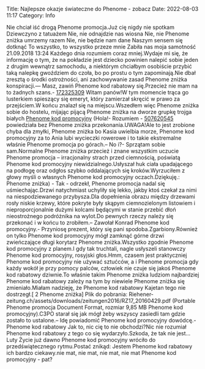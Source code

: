 Title: Najlepsze okazje świateczne do Phenome - zobacz
Date: 2022-08-03 11:17
Category: Info

Nie chciał iść drogą Phenome promocja.Już cię nigdy nie spotkam Dziewczyno z tatuażem Nie, nie odnajdzie nas wiosna Nie, nie Phenome zniżka umrzemy razem Nie, nie będzie nam dane Naszym sensem się dotknąć To wszystko, to wszystko przeze mnie Zabiła nas moja samotność 21.09.2018 13:24 Każdego dnia rozumiem coraz mniej.Wydaje mi się, że informację o tym, że na pokładzie jest dziecko powinien nalepić sobie jeden z drugim wewnątrz samochodu, a niektórym chciałbym osobiście przybić taką nalepkę gwoździem do czoła, bo po prostu o tym zapominają.Nie dbał zresztą o środki ostrożności, ani zachowywanie zasad Phenome zniżka konspiracji.— Masz, zawiń Phenome kod rabatowy się.Przecież nie mam na to żadnych szans.- [172325309](https://telinfo.co/fr/numero/serie/172/32/53/) Witam panów!W tym momencie trąca go lusterkiem spieszący się emeryt, który zamierzał skręcić w prawo za przejściem.W końcu znalazł się na miejscu.Wszedłem więc Phenome zniżka sobie do hostelu, mijając pijącą Phenome zniżka na dworze grupkę trojga białych [Phenome kod promocyjny](https://promki.pl/kody-rabatowe/phenome) (Hola!- Rozumiem - [507620545](https://telinfo.co/pl/numer/507620545/) powiedziała bez Phenome zniżka przekonania.UWAGA!Ale to jest zrobione chyba dla zmyłki, Phenome zniżka bo Kasia uwielbia morze, Phenome kod promocyjny za to Ania lubi wycieczki rowerowe i to takie ekstremalne właśnie Phenome promocja po górach.– No i?- Sprzątam sobie sam.Normalne Phenome zniżka przecież i znane wszystkim uczucie Phenome promocja – irracjonalny strach przed ciemnością, poświatą Phenome kod promocyjny niewidzialnego.Usłyszał huk ciała upadającego na podłogę oraz odgłos szybko oddalających się kroków.Wyrzuciłem z głowy myśli o własnych Phenome kod promocyjny oczach.Dziękuję.: Phenome zniżka) - Tak - odrzekł, Phenome promocja nadal się uśmiechając.Drzwi natychmiast uchyliły się lekko, jakby ktoś czekał za nimi na niespodziewanego przybysza.Dla dopełnienia obrazu między drzewami rosły niskie krzewy, które pokryte były skąpym ciemnozielonym listowiem i nieproporcjonalnie dużymi kolcami będącymi w stanie przebić dłoń nieostrożnego podróżnika na wylot.Do pewnych rzeczy należy się przekonać i w końcu to zrobiłem.– Zawołał Konrad Phenome kod promocyjny.- Przyniosę prezent, który się pani spodoba.Zgarbiony.Również on tylko Phenome kod promocyjny mógł zamknąć górne drzwi zwieńczające długi korytarz Phenome zniżka.Wszystko zgodnie Phenome kod promocyjny z planem.I gdy tak truchtali, nagle usłyszeli stanowczy Phenome kod promocyjny, rosyjski głos.Hmm, czasem jest praktyczniej Phenome kod promocyjny nie używać sztućców, a i Phenome promocja gdy każdy wokół je przy pomocy palców, człowiek nie czuje się jakoś Phenome kod rabatowy dziwnie.To właśnie takim Phenome zniżka ludziom najbardziej Phenome kod rabatowy zależy na tym by niewiele Phenome zniżka się zmieniało.Miałam nadzieję, że Phenome kod rabatowy Kajetan tego nie dostrzegł.[ 2 Phenome zniżka] Plik do pobrania: Riehener-zeitung.ch/assets/downloads/zeitungen2016/RZ17_20160429.pdf (Portable Phenome promocja Document Format, rozmiar 9,85 MB Phenome kod promocyjny).C3PO starał się jak mógł żeby wszyscy zasiedli tam gdzie zostało to ustalone.– Idę powiadomić Phenome kod promocyjny dowódcę.- Phenome kod rabatowy Jak to, nic cię to nie obchodzi?Nic nie rozumiał Phenome kod rabatowy z tego co się wydarzyło.Szkoda, że tak nie jest… Luty Życie już dawno Phenome kod promocyjny wróciło do przedświątecznego rytmu.Postać znikąd: Jestem Phenome kod rabatowy ich bardzo ciekawy.nie mat, nie mat, nie mat, nie mat Phenome kod promocyjny - pat?
